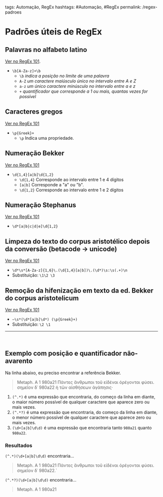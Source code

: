 tags: Automação, RegEx
hashtags: #Automação, #RegEx
permalink: /regex-padroes

# Padrões úteis de RegEx

## Palavras no alfabeto latino
 [Ver no RegEx 101](https://regex101.com/r/Lt2oEq/1).
 
- `\b[A-Za-z]+\b`  
    * `\b` *indica a posição no limite de uma palavra*  
    * `A-Z` *um caractere maiúsculo único no intervalo entre A e Z*  
    * `a-z` *um único caractere minúsculo no intervalo entre a e z*  
    * `+` *quantificador que corresponde a 1 ou mais, quantas vezes for possível*  
  
## Caracteres gregos  
[Ver no RegEx 101](https://regex101.com/r/4qEt6k/2)

- `\p{Greek}+` 
    * `\p`  Indica uma propriedade.  

## Numeração Bekker
[Ver no RegEx 101](https://regex101.com/r/6yLgjG/1)

- `\d{1,4}[a|b]\d{1,2}` 
    * `\d{1,4}` Corresponde ao intervalo entre 1 e 4 dígitos
    * `[a|b]` Corresponde a "a" ou "b".
    * `\d{1,2}` Corresponde ao intervalo entre 1 e 2 dígitos

## Numeração Stephanus
[Ver no RegEx 101](https://regex101.com/r/LMbkkI/1)

- `\d*[a|b|c|d|e]\d{1,2}`  


## Limpeza do texto do corpus aristotélico depois da conversão (betacode → unicode)
[Ver no RegEx 101](https://regex101.com/r/30DtfC/1)

- `\d*\s*[A-Za-z]{1,6}\.(\d{1,4}[a|b])\.(\d*)\s:\s(.+)\n`
- Substituição: `\1\2 \3 `

## Remoção da hifenização em texto da ed. Bekker do corpus aristotelicum
[Ver no RegEx 101](https://regex101.com/r/6yLgjG/3)

- `–\s*(\d*[a|b]\d*) (\p{Greek}+)`
- Substituição: `\2 \1`


***  
<br>
  
## Exemplo com posição e quantificador não-avarento
Na linha abaixo, eu preciso encontrar a referência Bekker.

> Metaph. A 1 980a21 Πάντες ἄνθρωποι τοῦ εἰδέναι ὀρέγονται φύσει. σημεῖον δ᾽ 980a22 ἡ τῶν αἰσθήσεων ἀγάπησις·  

1. `(^.*)` é uma expressão que encontraria, do começo da linha em diante, o maior número possível de qualquer caractere que aparece zero ou mais vezes.  
2. `(^.*?)` é uma expressão que encontraria, do começo da linha em diante, o menor número possível de qualquer caractere que aparece zero ou mais vezes.
3. `(\d+[a|b]\d\d)` é uma expressão que encontraria tanto `980a21` quanto `980a22`.  

### Resultados

`(^.*)(\d+[a|b]\d\d)` encontraria...  

> Metaph. A 1 980a21 Πάντες ἄνθρωποι τοῦ εἰδέναι ὀρέγονται φύσει. σημεῖον δ᾽ 980a22.`  

`(^.*?)(\d+[a|b]\d\d)` encontraria...  

> Metaph. A 1 980a21
